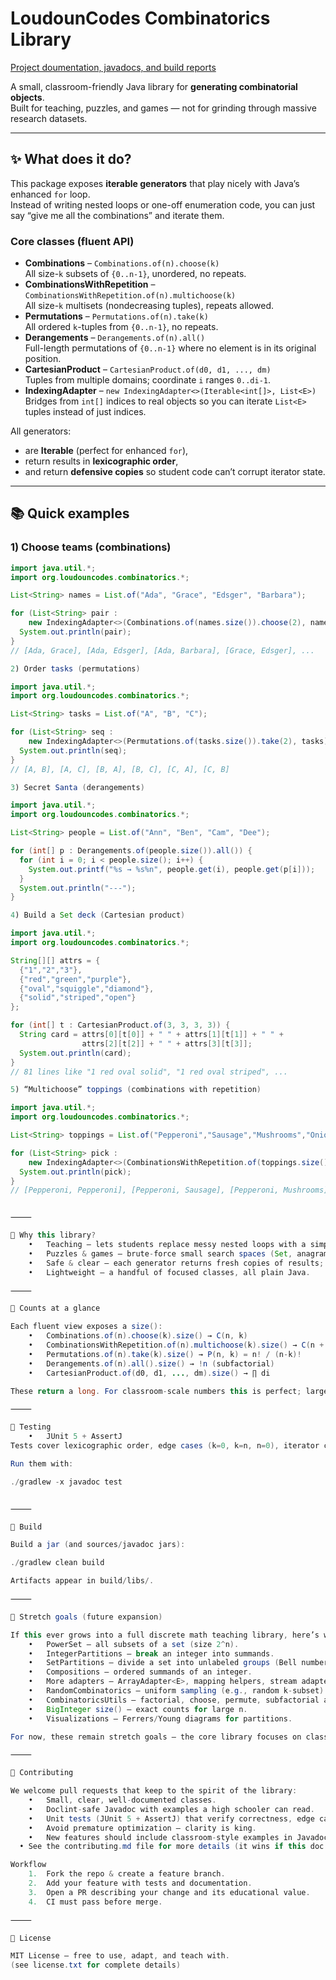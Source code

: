 # LoudounCodes Combinatorics Library

[Project doumentation, javadocs, and build reports](https://loudouncodes.github.io/combinatorics/)


A small, classroom-friendly Java library for **generating combinatorial objects**.  
Built for teaching, puzzles, and games — not for grinding through massive research datasets.

---

## ✨ What does it do?

This package exposes **iterable generators** that play nicely with Java’s enhanced `for` loop.  
Instead of writing nested loops or one-off enumeration code, you can just say “give me all the combinations” and iterate them.

### Core classes (fluent API)

- **Combinations** – `Combinations.of(n).choose(k)`  
  All size-`k` subsets of `{0..n-1}`, unordered, no repeats.
- **CombinationsWithRepetition** – `CombinationsWithRepetition.of(n).multichoose(k)`  
  All size-`k` multisets (nondecreasing tuples), repeats allowed.
- **Permutations** – `Permutations.of(n).take(k)`  
  All ordered `k`-tuples from `{0..n-1}`, no repeats.
- **Derangements** – `Derangements.of(n).all()`  
  Full-length permutations of `{0..n-1}` where no element is in its original position.
- **CartesianProduct** – `CartesianProduct.of(d0, d1, ..., dm)`  
  Tuples from multiple domains; coordinate `i` ranges `0..di-1`.
- **IndexingAdapter<E>** – `new IndexingAdapter<>(Iterable<int[]>, List<E>)`  
  Bridges from `int[]` indices to real objects so you can iterate `List<E>` tuples instead of just indices.

All generators:

- are **Iterable** (perfect for enhanced `for`),
- return results in **lexicographic order**,
- and return **defensive copies** so student code can’t corrupt iterator state.

---

## 📚 Quick examples

### 1) Choose teams (combinations)
```java
import java.util.*;
import org.loudouncodes.combinatorics.*;

List<String> names = List.of("Ada", "Grace", "Edsger", "Barbara");

for (List<String> pair :
    new IndexingAdapter<>(Combinations.of(names.size()).choose(2), names)) {
  System.out.println(pair);
}
// [Ada, Grace], [Ada, Edsger], [Ada, Barbara], [Grace, Edsger], ...

2) Order tasks (permutations)

import java.util.*;
import org.loudouncodes.combinatorics.*;

List<String> tasks = List.of("A", "B", "C");

for (List<String> seq :
    new IndexingAdapter<>(Permutations.of(tasks.size()).take(2), tasks)) {
  System.out.println(seq);
}
// [A, B], [A, C], [B, A], [B, C], [C, A], [C, B]

3) Secret Santa (derangements)

import java.util.*;
import org.loudouncodes.combinatorics.*;

List<String> people = List.of("Ann", "Ben", "Cam", "Dee");

for (int[] p : Derangements.of(people.size()).all()) {
  for (int i = 0; i < people.size(); i++) {
    System.out.printf("%s → %s%n", people.get(i), people.get(p[i]));
  }
  System.out.println("---");
}

4) Build a Set deck (Cartesian product)

import java.util.*;
import org.loudouncodes.combinatorics.*;

String[][] attrs = {
  {"1","2","3"},
  {"red","green","purple"},
  {"oval","squiggle","diamond"},
  {"solid","striped","open"}
};

for (int[] t : CartesianProduct.of(3, 3, 3, 3)) {
  String card = attrs[0][t[0]] + " " + attrs[1][t[1]] + " " +
                attrs[2][t[2]] + " " + attrs[3][t[3]];
  System.out.println(card);
}
// 81 lines like "1 red oval solid", "1 red oval striped", ...

5) “Multichoose” toppings (combinations with repetition)

import java.util.*;
import org.loudouncodes.combinatorics.*;

List<String> toppings = List.of("Pepperoni","Sausage","Mushrooms","Onions");

for (List<String> pick :
    new IndexingAdapter<>(CombinationsWithRepetition.of(toppings.size()).multichoose(2), toppings)) {
  System.out.println(pick);
}
// [Pepperoni, Pepperoni], [Pepperoni, Sausage], [Pepperoni, Mushrooms], ...


⸻

🏫 Why this library?
	•	Teaching – lets students replace messy nested loops with a simple enhanced for.
	•	Puzzles & games – brute-force small search spaces (Set, anagrams, Secret Santa, etc.).
	•	Safe & clear – each generator returns fresh copies of results; you can mutate them without breaking iteration.
	•	Lightweight – a handful of focused classes, all plain Java.

⸻

🔢 Counts at a glance

Each fluent view exposes a size():
	•	Combinations.of(n).choose(k).size() → C(n, k)
	•	CombinationsWithRepetition.of(n).multichoose(k).size() → C(n + k - 1, k)
	•	Permutations.of(n).take(k).size() → P(n, k) = n! / (n-k)!
	•	Derangements.of(n).all().size() → !n (subfactorial)
	•	CartesianProduct.of(d0, d1, ..., dm).size() → ∏ di

These return a long. For classroom-scale numbers this is perfect; large inputs may overflow.

⸻

🧪 Testing
	•	JUnit 5 + AssertJ
Tests cover lexicographic order, edge cases (k=0, k=n, n=0), iterator contracts, counts, and defensive copies.

Run them with:

./gradlew -x javadoc test


⸻

🔧 Build

Build a jar (and sources/javadoc jars):

./gradlew clean build

Artifacts appear in build/libs/.

⸻

🚀 Stretch goals (future expansion)

If this ever grows into a full discrete math teaching library, here’s what could be added:
	•	PowerSet – all subsets of a set (size 2^n).
	•	IntegerPartitions – break an integer into summands.
	•	SetPartitions – divide a set into unlabeled groups (Bell numbers).
	•	Compositions – ordered summands of an integer.
	•	More adapters – ArrayAdapter<E>, mapping helpers, stream adapters.
	•	RandomCombinatorics – uniform sampling (e.g., random k-subset).
	•	CombinatoricsUtils – factorial, choose, permute, subfactorial as static helpers.
	•	BigInteger size() – exact counts for large n.
	•	Visualizations – Ferrers/Young diagrams for partitions.

For now, these remain stretch goals — the core library focuses on classroom-scale tasks that stay tractable and fun.

⸻

🤝 Contributing

We welcome pull requests that keep to the spirit of the library:
	•	Small, clear, well-documented classes.
	•	Doclint-safe Javadoc with examples a high schooler can read.
	•	Unit tests (JUnit 5 + AssertJ) that verify correctness, edge cases, and iterator contracts.
	•	Avoid premature optimization — clarity is king.
	•	New features should include classroom-style examples in Javadoc and, if relevant, updates to this README.
  • See the contributing.md file for more details (it wins if this doc is out of date)

Workflow
	1.	Fork the repo & create a feature branch.
	2.	Add your feature with tests and documentation.
	3.	Open a PR describing your change and its educational value.
	4.	CI must pass before merge.

⸻

📜 License

MIT License – free to use, adapt, and teach with.
(see license.txt for complete details)

